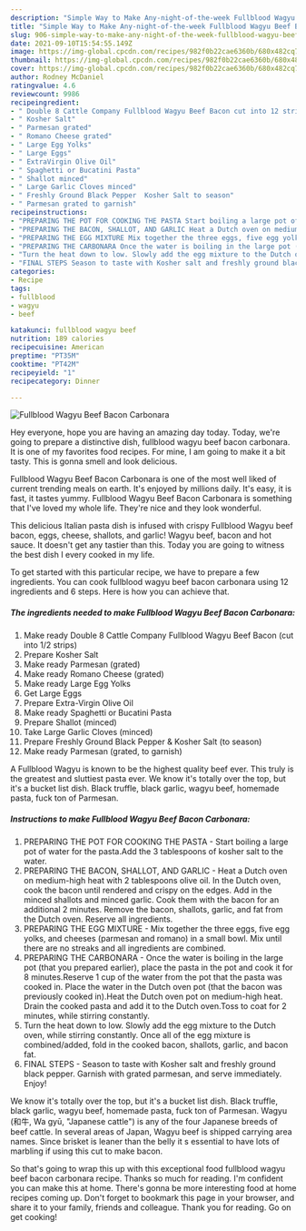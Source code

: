 ```yaml
---
description: "Simple Way to Make Any-night-of-the-week Fullblood Wagyu Beef Bacon Carbonara"
title: "Simple Way to Make Any-night-of-the-week Fullblood Wagyu Beef Bacon Carbonara"
slug: 906-simple-way-to-make-any-night-of-the-week-fullblood-wagyu-beef-bacon-carbonara
date: 2021-09-10T15:54:55.149Z
image: https://img-global.cpcdn.com/recipes/982f0b22cae6360b/680x482cq70/fullblood-wagyu-beef-bacon-carbonara-recipe-main-photo.jpg
thumbnail: https://img-global.cpcdn.com/recipes/982f0b22cae6360b/680x482cq70/fullblood-wagyu-beef-bacon-carbonara-recipe-main-photo.jpg
cover: https://img-global.cpcdn.com/recipes/982f0b22cae6360b/680x482cq70/fullblood-wagyu-beef-bacon-carbonara-recipe-main-photo.jpg
author: Rodney McDaniel
ratingvalue: 4.6
reviewcount: 9986
recipeingredient:
- " Double 8 Cattle Company Fullblood Wagyu Beef Bacon cut into 12 strips"
- " Kosher Salt"
- " Parmesan grated"
- " Romano Cheese grated"
- " Large Egg Yolks"
- " Large Eggs"
- " ExtraVirgin Olive Oil"
- " Spaghetti or Bucatini Pasta"
- " Shallot minced"
- " Large Garlic Cloves minced"
- " Freshly Ground Black Pepper  Kosher Salt to season"
- " Parmesan grated to garnish"
recipeinstructions:
- "PREPARING THE POT FOR COOKING THE PASTA Start boiling a large pot of water for the pasta.Add the 3 tablespoons of kosher salt to the water."
- "PREPARING THE BACON, SHALLOT, AND GARLIC Heat a Dutch oven on medium-high heat with 2 tablespoons olive oil. In the Dutch oven, cook the bacon until rendered and crispy on the edges. Add in the minced shallots and minced garlic. Cook them with the bacon for an additional 2 minutes. Remove the bacon, shallots, garlic, and fat from the Dutch oven. Reserve all ingredients."
- "PREPARING THE EGG MIXTURE Mix together the three eggs, five egg yolks, and cheeses (parmesan and romano) in a small bowl. Mix until there are no streaks and all ingredients are combined."
- "PREPARING THE CARBONARA Once the water is boiling in the large pot (that you prepared earlier), place the pasta in the pot and cook it for 8 minutes.Reserve 1 cup of the water from the pot that the pasta was cooked in. Place the water in the Dutch oven pot (that the bacon was previously cooked in).Heat the Dutch oven pot on medium-high heat. Drain the cooked pasta and add it to the Dutch oven.Toss to coat for 2 minutes, while stirring constantly."
- "Turn the heat down to low. Slowly add the egg mixture to the Dutch oven, while stirring constantly. Once all of the egg mixture is combined/added, fold in the cooked bacon, shallots, garlic, and bacon fat."
- "FINAL STEPS Season to taste with Kosher salt and freshly ground black pepper. Garnish with grated parmesan, and serve immediately. Enjoy!"
categories:
- Recipe
tags:
- fullblood
- wagyu
- beef

katakunci: fullblood wagyu beef 
nutrition: 189 calories
recipecuisine: American
preptime: "PT35M"
cooktime: "PT42M"
recipeyield: "1"
recipecategory: Dinner

---
```



![Fullblood Wagyu Beef Bacon Carbonara](https://img-global.cpcdn.com/recipes/982f0b22cae6360b/680x482cq70/fullblood-wagyu-beef-bacon-carbonara-recipe-main-photo.jpg)

Hey everyone, hope you are having an amazing day today. Today, we're going to prepare a distinctive dish, fullblood wagyu beef bacon carbonara. It is one of my favorites food recipes. For mine, I am going to make it a bit tasty. This is gonna smell and look delicious.

Fullblood Wagyu Beef Bacon Carbonara is one of the most well liked of current trending meals on earth. It's enjoyed by millions daily. It's easy, it is fast, it tastes yummy. Fullblood Wagyu Beef Bacon Carbonara is something that I've loved my whole life. They're nice and they look wonderful.

This delicious Italian pasta dish is infused with crispy Fullblood Wagyu beef bacon, eggs, cheese, shallots, and garlic! Wagyu beef, bacon and hot sauce. It doesn&#39;t get any tastier than this. Today you are going to witness the best dish I every cooked in my life.


To get started with this particular recipe, we have to prepare a few ingredients. You can cook fullblood wagyu beef bacon carbonara using 12 ingredients and 6 steps. Here is how you can achieve that.

<!--inarticleads1-->

##### The ingredients needed to make Fullblood Wagyu Beef Bacon Carbonara:

1. Make ready  Double 8 Cattle Company Fullblood Wagyu Beef Bacon (cut into 1/2 strips)
1. Prepare  Kosher Salt
1. Make ready  Parmesan (grated)
1. Make ready  Romano Cheese (grated)
1. Make ready  Large Egg Yolks
1. Get  Large Eggs
1. Prepare  Extra-Virgin Olive Oil
1. Make ready  Spaghetti or Bucatini Pasta
1. Prepare  Shallot (minced)
1. Take  Large Garlic Cloves (minced)
1. Prepare  Freshly Ground Black Pepper &amp; Kosher Salt (to season)
1. Make ready  Parmesan (grated, to garnish)


A Fullblood Wagyu is known to be the highest quality beef ever. This truly is the greatest and sluttiest pasta ever. We know it&#39;s totally over the top, but it&#39;s a bucket list dish. Black truffle, black garlic, wagyu beef, homemade pasta, fuck ton of Parmesan. 

<!--inarticleads2-->

##### Instructions to make Fullblood Wagyu Beef Bacon Carbonara:

1. PREPARING THE POT FOR COOKING THE PASTA - Start boiling a large pot of water for the pasta.Add the 3 tablespoons of kosher salt to the water.
1. PREPARING THE BACON, SHALLOT, AND GARLIC - Heat a Dutch oven on medium-high heat with 2 tablespoons olive oil. In the Dutch oven, cook the bacon until rendered and crispy on the edges. Add in the minced shallots and minced garlic. Cook them with the bacon for an additional 2 minutes. Remove the bacon, shallots, garlic, and fat from the Dutch oven. Reserve all ingredients.
1. PREPARING THE EGG MIXTURE - Mix together the three eggs, five egg yolks, and cheeses (parmesan and romano) in a small bowl. Mix until there are no streaks and all ingredients are combined.
1. PREPARING THE CARBONARA - Once the water is boiling in the large pot (that you prepared earlier), place the pasta in the pot and cook it for 8 minutes.Reserve 1 cup of the water from the pot that the pasta was cooked in. Place the water in the Dutch oven pot (that the bacon was previously cooked in).Heat the Dutch oven pot on medium-high heat. Drain the cooked pasta and add it to the Dutch oven.Toss to coat for 2 minutes, while stirring constantly.
1. Turn the heat down to low. Slowly add the egg mixture to the Dutch oven, while stirring constantly. Once all of the egg mixture is combined/added, fold in the cooked bacon, shallots, garlic, and bacon fat.
1. FINAL STEPS - Season to taste with Kosher salt and freshly ground black pepper. Garnish with grated parmesan, and serve immediately. Enjoy!


We know it&#39;s totally over the top, but it&#39;s a bucket list dish. Black truffle, black garlic, wagyu beef, homemade pasta, fuck ton of Parmesan. Wagyu (和牛, Wa gyū, &#34;Japanese cattle&#34;) is any of the four Japanese breeds of beef cattle. In several areas of Japan, Wagyu beef is shipped carrying area names. Since brisket is leaner than the belly it s essential to have lots of marbling if using this cut to make bacon. 

So that's going to wrap this up with this exceptional food fullblood wagyu beef bacon carbonara recipe. Thanks so much for reading. I'm confident you can make this at home. There's gonna be more interesting food at home recipes coming up. Don't forget to bookmark this page in your browser, and share it to your family, friends and colleague. Thank you for reading. Go on get cooking!

